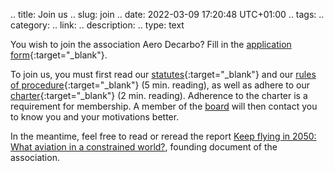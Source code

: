 .. title: Join us
.. slug: join
.. date: 2022-03-09 17:20:48 UTC+01:00
.. tags: 
.. category: 
.. link: 
.. description: 
.. type: text

You wish to join the association Aero Decarbo? Fill in the [application form](https://docs.google.com/forms/d/e/1FAIpQLSeLkVmKabVwTsgShygR1pHP-Bu53cRlNRUGbMlBPdkrG5ph8w/viewform){:target="_blank"}.
 
To join us, you must first read our [statutes](https://drive.google.com/file/d/1lzyH3a9wqghos2QRNHC6ELQi_t0JDmHT/view?usp=sharing){:target="_blank"} and our [rules of procedure](https://drive.google.com/file/d/16MFpfTRF030xpS051tiWM4NKiuY5v2iy/view?usp=sharing){:target="_blank"} (5 min. reading), as well as adhere to our [charter](https://drive.google.com/file/d/1mBe-mpc79rf_YkUqhQ5KqUIGPmF8rgi0/view?usp=sharing){:target="_blank"} (2 min. reading). Adherence to the charter is a requirement for membership. A member of the [board](link://slug/team) will then contact you to know you and your motivations better. 

In the meantime, feel free to read or reread the report [Keep flying in 2050: What aviation in a constrained world?](link://slug/pve2050), founding document of the association.
